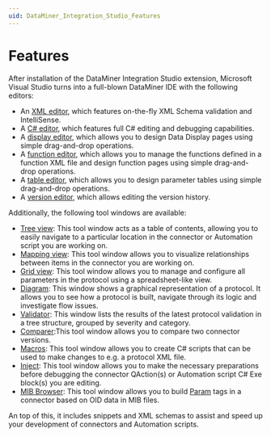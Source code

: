 ```yaml
---
uid: DataMiner_Integration_Studio_Features
---
```


# Features

After installation of the DataMiner Integration Studio extension, Microsoft Visual Studio turns into a full-blown DataMiner IDE with the following editors:

- An [XML editor](xref:XML_editor), which features on-the-fly XML Schema validation and IntelliSense.
- A [C# editor](xref:C_editor), which features full C# editing and debugging capabilities.
- A [display editor](xref:Display_editor), which allows you to design Data Display pages using simple drag-and-drop operations.
- A [function editor](xref:Function_editor), which allows you to manage the functions defined in a function XML file and design function pages using simple drag-and-drop operations.
- A [table editor](xref:Table_editor), which allows you to design parameter tables using simple drag-and-drop operations.
- A [version editor](xref:Version_editor), which allows editing the version history.

Additionally, the following tool windows are available:

- [Tree view](xref:DisTreeViewToolWindow): This tool window acts as a table of contents, allowing you to easily navigate to a particular location in the connector or Automation script you are working on.
- [Mapping view](xref:DisMappingViewToolWindow): This tool window allows you to visualize relationships between items in the connector you are working on.
- [Grid view](xref:DisGridViewToolWindow): This tool window allows you to manage and configure all parameters in the protocol using a spreadsheet-like view.
- [Diagram](xref:DisDiagramToolWindow): This window shows a graphical representation of a protocol. It allows you to see how a protocol is built, navigate through its logic and investigate flow issues.
- [Validator](xref:DisValidatorToolWindow): This window lists the results of the latest protocol validation in a tree structure, grouped by severity and category.
- [Comparer](xref:DisComparerToolWindow):This tool window allows you to compare two connector versions.
- [Macros](xref:DisMacrosToolWindow): This tool window allows you to create C# scripts that can be used to make changes to e.g. a protocol XML file.
- [Inject](xref:DisInjectToolWindow): This tool window allows you to make the necessary preparations before debugging the connector QAction(s) or Automation script C# Exe block(s) you are editing.
- [MIB Browser](xref:DisMibBrowserToolWindow): This tool window allows you to build [Param](xref:Protocol.Params.Param) tags in a connector based on OID data in MIB files.

An top of this, it includes snippets and XML schemas to assist and speed up your development of connectors and Automation scripts.
